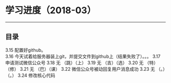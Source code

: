学习进度（2018-03）
====
----
## 目录  
3.15 配置好github。     
3.16 今天试着给服务器装上git，并提交文件到github上（结果失败了）。。。
3.17 申请测试微信公众号
3.18  无 （跳）（上）
3.19  无 （吉）（选）
3.20  无 （特）（修）
3.21  无 （巴）（课）
3.22 微信公众号被动回复用户消息成功
3.23  无 （。）（。）
3.24 修改核心代码
